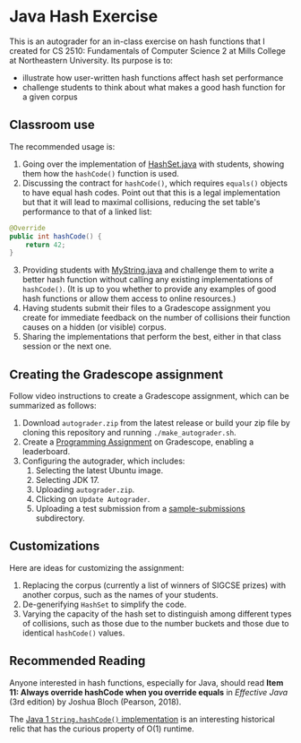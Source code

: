 # Java Hash Exercise

This is an autograder for an in-class exercise on hash functions that I created
for CS 2510: Fundamentals of Computer Science 2 at Mills College at Northeastern
University. Its purpose is to:
* illustrate how user-written hash functions affect hash set performance
* challenge students to think about what makes a good hash function for a given corpus

## Classroom use

The recommended usage is:
1. Going over the implementation of [HashSet.java](src/main/java/HashSet.java)
   with students, showing them how the `hashCode()` function is used.
2. Discussing the contract for `hashCode()`, which requires `equals()` objects
   to have equal hash codes. Point out that this is a legal implementation but
   that it will lead to maximal collisions, reducing the set table's performance
   to that of a linked list:
```java
@Override
public int hashCode() {
    return 42;
}
```
3. Providing students with [MyString.java](src/main/java/MyString.java) and
   challenge them to write a better hash function without calling any existing
   implementations of `hashCode()`. (It is up to you whether to provide any
   examples of good hash functions or allow them access to online resources.)
4. Having students submit their files to a Gradescope assignment you create for
   immediate feedback on the number of collisions their function causes on a
   hidden (or visible) corpus.
5. Sharing the implementations that perform the best, either in that class
   session or the next one.

## Creating the Gradescope assignment

Follow video instructions to create a Gradescope assignment, which can be
summarized as follows:

1. Download `autograder.zip` from the latest release or build your zip file
   by cloning this repository and running `./make_autograder.sh`.
2. Create a [Programming Assignment](https://help.gradescope.com/article/ujutnle52h-instructor-assignment-programming)
   on Gradescope, enabling a leaderboard.
3. Configuring the autograder, which includes:
   1. Selecting the latest Ubuntu image.
   2. Selecting JDK 17.
   3. Uploading `autograder.zip`.
   4. Clicking on `Update Autograder`.
   5. Uploading a test submission from a [sample-submissions](sample-submissions)
      subdirectory.

## Customizations

Here are ideas for customizing the assignment:
1. Replacing the corpus (currently a list of winners of SIGCSE prizes) with 
   another corpus, such as the names of your students.
2. De-generifying `HashSet` to simplify the code.
3. Varying the capacity of the hash set to distinguish among different types
   of collisions, such as those due to the number buckets and those due to
   identical `hashCode()` values.

## Recommended Reading

Anyone interested in hash functions, especially for Java, should read
**Item 11: Always override hashCode when you override equals** in
*Effective Java* (3rd edition) by Joshua Bloch (Pearson, 2018).

The [Java 1 `String.hashCode()` implementation](
https://github.com/barismeral/Java-JDK-1.0-src/blob/master/src/java/lang/String.java)
is an interesting historical relic that has the curious
property of O(1) runtime.
